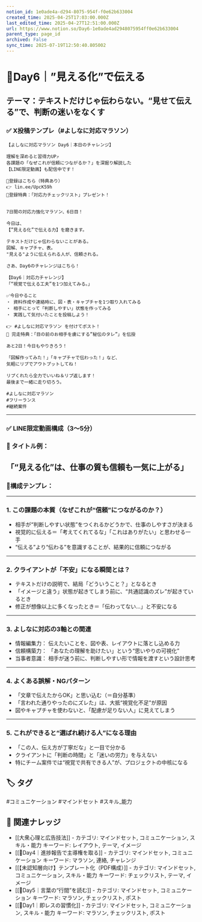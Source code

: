 ```yaml
---
notion_id: 1e0ade4a-d294-8075-954f-f0e62b633004
created_time: 2025-04-25T17:03:00.000Z
last_edited_time: 2025-04-27T12:51:00.000Z
url: https://www.notion.so/Day6-1e0ade4ad2948075954ff0e62b633004
parent_type: page_id
archived: False
sync_time: 2025-07-19T12:50:40.805002
---
```


# 🔹Day6｜”見える化”で伝える

テーマ：テキストだけじゃ伝わらない。“見せて伝える”で、判断の迷いをなくす
---
### ✅ X投稿テンプレ（#よしなに対応マラソン）
```plain text
【よしなに対応マラソン Day6｜本日のチャレンジ】

理解を深めると習得力UP⤴️
各課題の「なぜこれが信頼につながるか？」を深掘り解説した
【LINE限定動画】も配信中です！

🔻登録はこちら（特典あり）
👉 lin.ee/UpcK59h
🎁登録特典：「対応力チェックリスト」プレゼント！


7日間の対応力強化マラソン、6日目！

今日は、
【”見える化”で伝える力】を磨きます。

テキストだけじゃ伝わらないことがある。
図解、キャプチャ、表。
"見える"ように伝えられる人が、信頼される。

さあ、Day6のチャレンジはこちら！

【Day6｜対応力チャレンジ】
「“視覚で伝える工夫”を1つ加えてみる。」

✅今日やること
・ 資料作成や連絡時に、図・表・キャプチャを1つ取り入れてみる
・ 相手にとって「判断しやすい」状態を作ってみる
・ 実践して気付いたことを投稿しよう！

👉 #よしなに対応マラソン を付けてポスト！
🎁 完走特典：「目の前のお相手を虜にする”秘伝のタレ”」を伝授

あと2日！今日もやりきろう！

「図解作ってみた！」「キャプチャで伝わった！」など、
気軽にリプでアウトプットしてね！

リプくれたら全力でいいね＆リプ返します！
最後まで一緒に走り切ろう。

#よしなに対応マラソン
#フリーランス
#継続案件
```
---
### ✅ LINE限定動画構成（3〜5分）
### 🎥 タイトル例：
「“見える化”は、仕事の質も信頼も一気に上がる」
---
### 📄構成テンプレ：
---
### 1. この課題の本質（なぜこれが“信頼”につながるのか？）
- 相手が“判断しやすい状態”をつくれるかどうかで、仕事のしやすさが決まる
- 視覚的に伝える＝「考えてくれてるな」「これはありがたい」と思わせる一手
- “伝える”より“伝わる”を意識することが、結果的に信頼につながる
---
### 2. クライアントが「不安」になる瞬間とは？
- テキストだけの説明で、結局「どういうこと？」となるとき
- 「イメージと違う」状態が起きてしまう前に、“共通認識のズレ”が起きているとき
- 修正が想像以上に多くなったとき＝「伝わってない…」と不安になる
---
### 3. よしなに対応の3軸との関連
- 情報編集力： 伝えたいことを、図や表、レイアウトに落とし込める力
- 信頼構築力： 「あなたの理解を助けたい」という“思いやりの可視化”
- 当事者意識： 相手が迷う前に、判断しやすい形で情報を渡すという設計思考
---
### 4. よくある誤解・NGパターン
- 「文章で伝えたからOK」と思い込む（＝自分基準）
- 「言われた通りやったのにズレた」は、大抵“視覚化不足”が原因
- 図やキャプチャを使わないと、「配慮が足りない人」に見えてしまう
---
### 5. これができると“選ばれ続ける人”になる理由
- 「この人、伝え方が丁寧だな」と一目で分かる
- クライアントに「判断の時間」と「迷いの労力」を与えない
- 特にチーム案件では“視覚で共有できる人”が、プロジェクトの中核になる

## 🏷️ タグ
#コミュニケーション #マインドセット #スキル_能力

## 🔗 関連ナレッジ
- [[大衆心理と広告技法]] - カテゴリ: マインドセット, コミュニケーション, スキル・能力 キーワード: レイアウト, テーマ, イメージ
- [[🔹Day4｜進捗報告で主導権を取る]] - カテゴリ: マインドセット, コミュニケーション キーワード: マラソン, 連絡, チャレンジ
- [[【未認知層向け】テンプレート化（PDF構成）]] - カテゴリ: マインドセット, コミュニケーション, スキル・能力 キーワード: チェックリスト, テーマ, イメージ
- [[🔹Day5｜言葉の“行間”を読む]] - カテゴリ: マインドセット, コミュニケーション キーワード: マラソン, チェックリスト, ポスト
- [[🔹Day1｜即レスの習慣化]] - カテゴリ: マインドセット, コミュニケーション, スキル・能力 キーワード: マラソン, チェックリスト, ポスト
